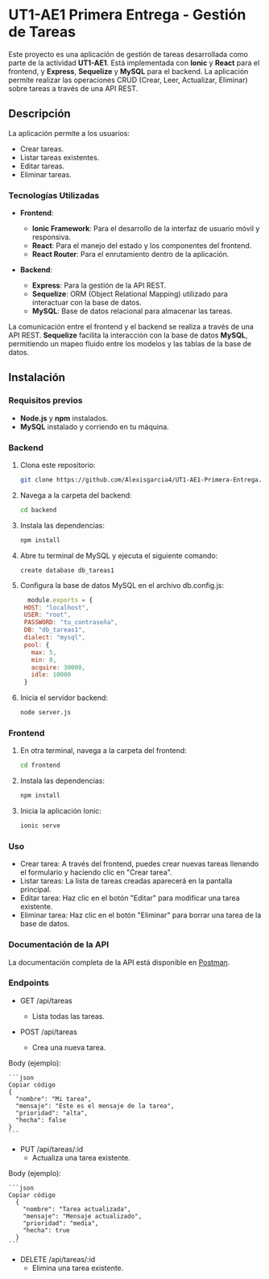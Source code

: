 # UT1-AE1 Primera Entrega - Gestión de Tareas

Este proyecto es una aplicación de gestión de tareas desarrollada como parte de la actividad **UT1-AE1**. 
Está implementada con **Ionic** y **React** para el frontend, y **Express**, **Sequelize** y **MySQL** para el backend. 
La aplicación permite realizar las operaciones CRUD (Crear, Leer, Actualizar, Eliminar) sobre tareas a través de una API REST.

## Descripción

La aplicación permite a los usuarios:
- Crear tareas.
- Listar tareas existentes.
- Editar tareas.
- Eliminar tareas.

### Tecnologías Utilizadas

- **Frontend**:
  - **Ionic Framework**: Para el desarrollo de la interfaz de usuario móvil y responsiva.
  - **React**: Para el manejo del estado y los componentes del frontend.
  - **React Router**: Para el enrutamiento dentro de la aplicación.

- **Backend**:
  - **Express**: Para la gestión de la API REST.
  - **Sequelize**: ORM (Object Relational Mapping) utilizado para interactuar con la base de datos.
  - **MySQL**: Base de datos relacional para almacenar las tareas.

La comunicación entre el frontend y el backend se realiza a través de una API REST. **Sequelize** facilita 
la interacción con la base de datos **MySQL**, permitiendo un mapeo fluido entre los modelos y las tablas de la base de datos.

## Instalación

### Requisitos previos
- **Node.js** y **npm** instalados.
- **MySQL** instalado y corriendo en tu máquina.

### Backend

1. Clona este repositorio:
   ```bash
   git clone https://github.com/Alexisgarcia4/UT1-AE1-Primera-Entrega.git

2. Navega a la carpeta del backend:
   ```bash
   cd backend

4. Instala las dependencias:
   ```bash
   npm install
   
5. Abre tu terminal de MySQL y ejecuta el siguiente comando:
   ```mysql
   create database db_tareas1
   
6. Configura la base de datos MySQL en el archivo db.config.js:
   ```javascript
     module.exports = {
    HOST: "localhost",
    USER: "root",
    PASSWORD: "tu_contraseña",
    DB: "db_tareas1",
    dialect: "mysql",
    pool: {
      max: 5,
      min: 0,
      acquire: 30000,
      idle: 10000
    }
  7. Inicia el servidor backend:
     ```bash
     node server.js
     
  ### Frontend
  
  1. En otra terminal, navega a la carpeta del frontend:
      ```bash
      cd frontend

  3. Instala las dependencias:
      ```bash
      npm install
      
  4. Inicia la aplicación Ionic:
      ```bash
      ionic serve

  ### Uso
  
  - Crear tarea: A través del frontend, puedes crear nuevas tareas llenando el formulario y haciendo clic en "Crear tarea".
  - Listar tareas: La lista de tareas creadas aparecerá en la pantalla principal.
  - Editar tarea: Haz clic en el botón "Editar" para modificar una tarea existente.
  - Eliminar tarea: Haz clic en el botón "Eliminar" para borrar una tarea de la base de datos.

  ### Documentación de la API
  
  La documentación completa de la API está disponible en [Postman](https://documenter.getpostman.com/view/38465474/2sAXxLCaKy).

  ### Endpoints
  
  - GET /api/tareas
    - Lista todas las tareas.
  
  - POST /api/tareas
    - Crea una nueva tarea.
  
  Body (ejemplo):
  
    ```json
    Copiar código
    {
      "nombre": "Mi tarea",
      "mensaje": "Este es el mensaje de la tarea",
      "prioridad": "alta",
      "hecha": false
    }
    ```
  - PUT /api/tareas/:id
    - Actualiza una tarea existente.
  
  Body (ejemplo):
  
    ```json
    Copiar código
      {
        "nombre": "Tarea actualizada",
        "mensaje": "Mensaje actualizado",
        "prioridad": "media",
        "hecha": true
      }
    ```
    
  - DELETE /api/tareas/:id
    - Elimina una tarea existente.

